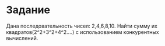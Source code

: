 # Задание
Дана последовательность чисел: 2,4,6,8,10. Найти сумму их квадратов(2^2+3^2+4^2….) с использованием конкурентных вычислений.